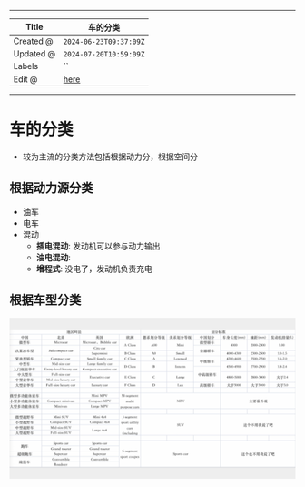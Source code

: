 -----

| Title     | 车的分类                                             |
| --------- | ------------------------------------------------ |
| Created @ | `2024-06-23T09:37:09Z`                           |
| Updated @ | `2024-07-20T10:59:09Z`                           |
| Labels    | \`\`                                             |
| Edit @    | [here](https://github.com/junxnone/che/issues/2) |

-----

# 车的分类

  - 较为主流的分类方法包括根据动力分，根据空间分

## 根据动力源分类

  - 油车
  - 电车
  - 混动
      - **插电混动**: 发动机可以参与动力输出
      - **油电混动**:
      - **增程式**: 没电了，发动机负责充电

## 根据车型分类

![image](media/13cd9cb36b21ff3e90b4002ae812258a352b3867.png)
